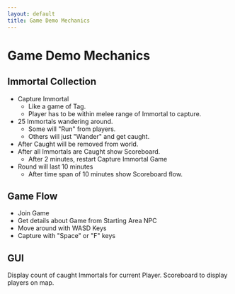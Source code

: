 ```yaml
---
layout: default
title: Game Demo Mechanics
---
```


# Game Demo Mechanics

## Immortal Collection

- Capture Immortal
  - Like a game of Tag.
  - Player has to be within melee range of Immortal to capture.
- 25 Immortals wandering around.
  - Some will "Run" from players.
  - Others will just "Wander" and get caught.
- After Caught will be removed from world.
- After all Immortals are Caught show Scoreboard.
  - After 2 minutes, restart Capture Immortal Game
- Round will last 10 minutes
  - After time span of 10 minutes show Scoreboard flow.

## Game Flow

- Join Game
- Get details about Game from Starting Area NPC
- Move around with WASD Keys
- Capture with "Space" or "F" keys

## GUI

Display count of caught Immortals for current Player.
Scoreboard to display players on map.